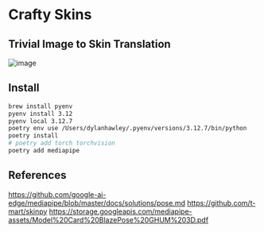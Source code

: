 # Crafty Skins

## Trivial Image to Skin Translation
![image](https://mcskins.top/assets/images/art/imagetoskinx600.png)

## Install

```bash
brew install pyenv
pyenv install 3.12
pyenv local 3.12.7
poetry env use /Users/dylanhawley/.pyenv/versions/3.12.7/bin/python
poetry install
# poetry add torch torchvision
poetry add mediapipe
```

## References
https://github.com/google-ai-edge/mediapipe/blob/master/docs/solutions/pose.md
https://github.com/t-mart/skinpy
https://storage.googleapis.com/mediapipe-assets/Model%20Card%20BlazePose%20GHUM%203D.pdf